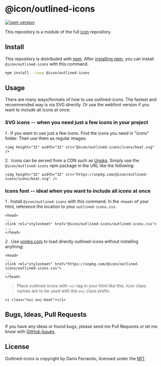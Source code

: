 # @icon/outlined-icons

[![npm version](https://img.shields.io/npm/v/@icon/outlined-icons.svg)](https://www.npmjs.org/package/@icon/outlined-icons)

This repository is a module of the full [icon][icon] repository.

## Install

This repository is distributed with [npm]. After [installing npm][install-npm], you can install `@icon/outlined-icons` with this command.

```bash
npm install --save @icon/outlined-icons
```

## Usage

There are many ways/formats of how to use outlined-icons. The fastest and recommended way is via SVG directly. Or use the webfont version if you want to include all icons at once:

### SVG icons -- when you need just a few icons in your project

1 . If you want to use just a few icons. Find the icons you need in "icons" folder. Then use them as regular images:

```
<img height="32" width="32" src="@icon/outlined-icons/icons/boat.svg" />
```

2 . Icons can be served from a CDN such as [Unpkg][Unpkg]. Simply use the `@icon/outlined-icons` npm package in the URL like the following:

```
<img height="32" width="32" src="https://unpkg.com/@icon/outlined-icons/icons/boat.svg" />
```

### Icons font -- ideal when you want to include all icons at once

1 . Install `@icon/outlined-icons` with this command. In the `<head>` of your html, reference the location to your `outlined-icons.css`.

```
<head>
...
<link rel="stylesheet" href="@icon/outlined-icons/outlined-icons.css">
...
</head>
```

2 . Use [unpkg.com][Unpkg] to load directly outlined-icons without installing anything:

```
<head>
...
<link rel="stylesheet" href="https://unpkg.com/@icon/outlined-icons/outlined-icons.css">
...
</head>
```

> Place outlined-icons with `<i>` tag in your html like this. Icon class names are to be used with the `oui` class prefix.

```
<i class="oui oui-boat"></i>
```


## Bugs, Ideas, Pull Requests

If you have any ideas or found bugs, please send me Pull Requests or let me know with [GitHub Issues][github issues].

## License

Outlined-icons is copyright by Dario Ferrando, licensed under the [MIT][license].

[license]: https://opensource.org/licenses/MIT
[icon]: https://github.com/thecreation/icons
[npm]: https://www.npmjs.com/
[install-npm]: https://docs.npmjs.com/getting-started/installing-node
[sass]: http://sass-lang.com/
[github issues]: https://github.com/thecreation/icons/issues
[Unpkg]: https://unpkg.com
